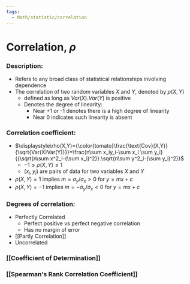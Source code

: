 ```yaml
---
tags:
  - Math/statistic/correlation
---
```

# Correlation, $\rho$
### Description:
- Refers to any broad class of statistical relationships involving dependence
- The correlation of two random variables $X$ and $Y$, denoted by $\rho (X , Y )$
	- defined as long as $Var(X).Var(Y)$ is positive
	- Denotes the degree of linearity:
		- Near +1 or -1 denotes there is a high degree of linearity
		- Near 0 indicates such linearity is absent
### Correlation coefficient:
- $\displaystyle\rho(X,Y)={\color{tomato}\frac{\text{Cov}(X,Y)}{\sqrt{Var(X)Var(Y)}}}=\frac{n\sum x_iy_i-\sum x_i \sum y_i}{{\sqrt{n\sum x^2_i-(\sum x_i)^2}}.\sqrt{n\sum y^2_i-(\sum y_i)^2}}$  
	- $-1\le \rho(X,Y)\le 1$
	- $(x_i, y_i)$ are pairs of data for two variables $X$ and $Y$
- $\rho(X,Y)=1$ implies $m=\sigma_y/\sigma_x>0$ for $y=mx+c$
- $\rho(X,Y)=-1$ implies $m=-\sigma_y/\sigma_x<0$ for $y=mx+c$
### Degrees of correlation:
- Perfectly Correlated
	- Perfect positive vs perfect negative correlation
	- Has no margin of error
- [[Partly Correlation]]
- Uncorrelated
### [[Coefficient of Determination]]

### [[Spearman's Rank Correlation Coefficient]]